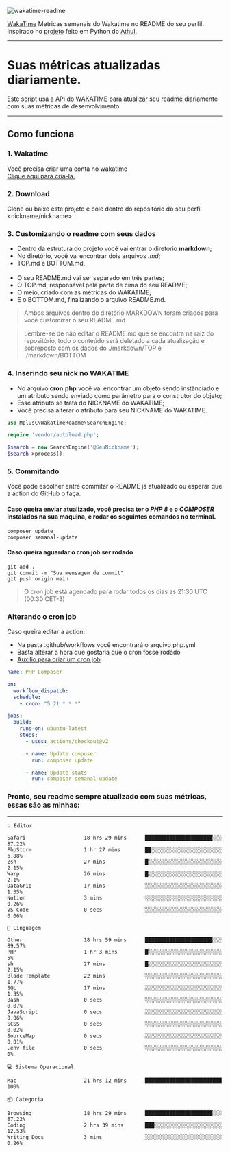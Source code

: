 ![wakatime-readme](https://socialify.git.ci/bymatheus/wakatime-readme/image?description=1&descriptionEditable=M%C3%A9tricas%20semanais%20do%20Wakatime%20no%20seu%20README%20de%20perfil.&font=KoHo&forks=1&language=1&owner=1&pattern=Signal&stargazers=1&theme=Dark)

[WakaTime](https://wakatime.com) Metricas semanais do Wakatime no README do seu perfil. <br>
Inspirado no [projeto](https://github.com/athul/waka-readme) feito em Python do [Athul](https://github.com/athul).
___

# Suas métricas atualizadas diariamente.
Este script usa a API do WAKATIME para atualizar seu readme diariamente com suas métricas de desenvolvimento.

___

## Como funciona

### 1. Wakatime
Você precisa criar uma conta no wakatime <br>
[Clique aqui para cria-la.](https://wakatime.com) 

### 2. Download
Clone ou baixe este projeto e cole dentro do repositório do seu perfil <nickname/nickname>.

### 3. Customizando o readme com seus dados
- Dentro da estrutura do projeto você vai entrar o diretorio **markdown**;  
- No diretório, você vai encontrar dois arquivos *.md*;
- TOP.md e BOTTOM.md.
<br><br>
- O seu README.md vai ser separado em três partes; 
- O TOP.md, responsável pela parte de cima do seu README;
- O meio, criado com as métricas do WAKATIME;
- E o BOTTOM.md, finalizando o arquivo README.md.<br>

> Ambos arquivos dentro do diretório MARKDOWN foram criados para você customizar o seu README.md

> Lembre-se de não editar o README.md que se encontra na raiz do repositório, todo o conteúdo será deletado a cada atualização e sobreposto com os dados do ./markdown/TOP e ./markdown/BOTTOM

### 4. Inserindo seu nick no WAKATIME
- No arquivo **cron.php** você vai encontrar um objeto sendo instânciado e um atributo sendo enviado como parâmetro para o construtor do objeto;
- Esse atributo se trata do NICKNAME do WAKATIME;
- Você precisa alterar o atributo para seu NICKNAME do WAKATIME.

```php
use MplusC\WakatimeReadme\SearchEngine;

require 'vendor/autoload.php';

$search = new SearchEngine('@SeuNickname');
$search->process();
```

### 5. Commitando
Você pode escolher entre commitar o README já atualizado ou esperar que a action do GitHub o faça. <br>

#### Caso queira enviar atualizado, você precisa ter o *PHP 8* e o *COMPOSER* instalados na sua maquina, e rodar os seguintes comandos no terminal.
```composer
composer update
composer semanal-update 
```

#### Caso queira aguardar o cron job ser rodado 
```git 
git add .
git commit -m "Sua mensagem de commit"
git push origin main
```

>O cron job está agendado para rodar todos os dias as 21:30 UTC (00:30 CET-3) 

### Alterando o cron job
Caso queira editar a action:

- Na pasta .github/workflows você encontrará o arquivo php.yml
- Basta alterar a hora que gostaria que o cron fosse rodado
- [Auxilio para criar um cron job](https://crontab.guru)

```yml
name: PHP Composer

on:
  workflow_dispatch:
  schedule:
    - cron: "5 21 * * *"

jobs:
  build:
    runs-on: ubuntu-latest
    steps:
      - uses: actions/checkout@v2

      - name: Update composer
        run: composer update

      - name: Update stats
        run: composer semanal-update
```

### Pronto, seu readme sempre atualizado com suas métricas, essas são as minhas:

___
```text
💡 Editor

Safari                   18 hrs 29 mins      ██████████████████████░░░     87.22%
PhpStorm                 1 hr 27 mins        ██░░░░░░░░░░░░░░░░░░░░░░░      6.88%
Zsh                      27 mins             █░░░░░░░░░░░░░░░░░░░░░░░░      2.15%
Warp                     26 mins             █░░░░░░░░░░░░░░░░░░░░░░░░       2.1%
DataGrip                 17 mins             ░░░░░░░░░░░░░░░░░░░░░░░░░      1.35%
Notion                   3 mins              ░░░░░░░░░░░░░░░░░░░░░░░░░      0.26%
VS Code                  0 secs              ░░░░░░░░░░░░░░░░░░░░░░░░░      0.06%
```
```text
💬 Linguagem

Other                    18 hrs 59 mins      ██████████████████████░░░     89.57%
PHP                      1 hr 3 mins         █░░░░░░░░░░░░░░░░░░░░░░░░         5%
sh                       27 mins             █░░░░░░░░░░░░░░░░░░░░░░░░      2.15%
Blade Template           22 mins             ░░░░░░░░░░░░░░░░░░░░░░░░░      1.77%
SQL                      17 mins             ░░░░░░░░░░░░░░░░░░░░░░░░░      1.35%
Bash                     0 secs              ░░░░░░░░░░░░░░░░░░░░░░░░░      0.07%
JavaScript               0 secs              ░░░░░░░░░░░░░░░░░░░░░░░░░      0.06%
SCSS                     0 secs              ░░░░░░░░░░░░░░░░░░░░░░░░░      0.02%
SourceMap                0 secs              ░░░░░░░░░░░░░░░░░░░░░░░░░      0.01%
.env file                0 secs              ░░░░░░░░░░░░░░░░░░░░░░░░░         0%
```
```text
💻 Sistema Operacional

Mac                      21 hrs 12 mins      █████████████████████████       100%
```
```text
📦 Categoria

Browsing                 18 hrs 29 mins      ██████████████████████░░░     87.22%
Coding                   2 hrs 39 mins       ███░░░░░░░░░░░░░░░░░░░░░░     12.53%
Writing Docs             3 mins              ░░░░░░░░░░░░░░░░░░░░░░░░░      0.26%
```

